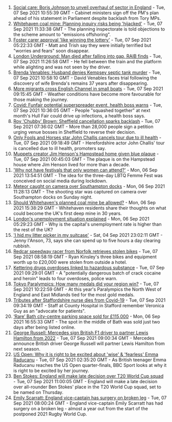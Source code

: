 1. [Social care: Boris Johnson to unveil overhaul of sector in England](https://www.bbc.co.uk/news/uk-politics-58469872?at_medium=RSS&at_campaign=KARANGA) - Tue, 07 Sep 2021 10:55:39 GMT - Cabinet ministers sign off the PM's plan ahead of his statement in Parliament despite backlash from Tory MPs.
2. [Whitehaven coal mine: Planning inquiry risks being 'hijacked'](https://www.bbc.co.uk/news/uk-england-cumbria-58467209?at_medium=RSS&at_campaign=KARANGA) - Tue, 07 Sep 2021 11:33:38 GMT - The planning inspectorate is told objections to the scheme amount to "emissions offshoring".
3. [Foster carer approval 'like winning the lottery'](https://www.bbc.co.uk/news/uk-england-birmingham-58428668?at_medium=RSS&at_campaign=KARANGA) - Tue, 07 Sep 2021 05:22:33 GMT - Matt and Trish say they were initially terrified but "worries and fears" soon disappear.
4. [London Underground: Man died after falling into gap, RAIB finds](https://www.bbc.co.uk/news/uk-england-london-58407238?at_medium=RSS&at_campaign=KARANGA) - Tue, 07 Sep 2021 11:26:58 GMT - He fell between the train and the platform while alighting and was not seen by the driver.
5. [Brenda Venables: Husband denies Kempsey septic tank murder](https://www.bbc.co.uk/news/uk-england-hereford-worcester-58476373?at_medium=RSS&at_campaign=KARANGA) - Tue, 07 Sep 2021 10:58:10 GMT - David Venables faces trial following the discovery of wife Brenda's remains 37 years after disappearing.
6. [More migrants cross English Channel in small boats](https://www.bbc.co.uk/news/uk-england-kent-58473698?at_medium=RSS&at_campaign=KARANGA) - Tue, 07 Sep 2021 09:15:45 GMT - Weather conditions have become more favourable for those making the journey.
7. [Covid: Funfair potential superspreader event, health boss warns](https://www.bbc.co.uk/news/uk-england-humber-58442660?at_medium=RSS&at_campaign=KARANGA) - Tue, 07 Sep 2021 10:36:05 GMT - People "squashed together" at next month's Hull Fair could drive up infections, a health boss says.
8. [Roy 'Chubby' Brown: Sheffield cancellation sparks backlash](https://www.bbc.co.uk/news/uk-england-south-yorkshire-58463658?at_medium=RSS&at_campaign=KARANGA) - Tue, 07 Sep 2021 07:36:02 GMT - More than 28,000 people sign a petition urging venue bosses in Sheffield to reverse their decision.
9. [Only Fools and Horses star John Challis cancels tour due to ill health](https://www.bbc.co.uk/news/uk-england-hereford-worcester-58473454?at_medium=RSS&at_campaign=KARANGA) - Tue, 07 Sep 2021 09:18:49 GMT - Herefordshire actor John Challis' tour is cancelled due to ill health, promoters say.
10. [Muppets creator Jim Henson's Hampstead home given blue plaque](https://www.bbc.co.uk/news/uk-england-london-58467017?at_medium=RSS&at_campaign=KARANGA) - Tue, 07 Sep 2021 00:45:03 GMT - The plaque is on the Hampstead house where Jim Henson lived for more than a decade.
11. ['Why not have festivals that only women can attend?'](https://www.bbc.co.uk/news/uk-england-derbyshire-58464519?at_medium=RSS&at_campaign=KARANGA) - Mon, 06 Sep 2021 13:54:51 GMT - The idea for the three-day LBTQ Femme Fest was conceived on social media during lockdown.
12. [Meteor caught on camera over Southampton docks](https://www.bbc.co.uk/news/uk-england-hampshire-58464279?at_medium=RSS&at_campaign=KARANGA) - Mon, 06 Sep 2021 11:28:13 GMT - The shooting star was captured on camera over Southampton docks on Sunday night.
13. [Should Whitehaven's planned coal mine be allowed?](https://www.bbc.co.uk/news/uk-england-cumbria-58467220?at_medium=RSS&at_campaign=KARANGA) - Mon, 06 Sep 2021 15:38:29 GMT - Whitehaven residents share their thoughts on what could become the UK's first deep mine in 30 years.
14. [London's unemployment situation explained](https://www.bbc.co.uk/news/uk-england-london-58440690?at_medium=RSS&at_campaign=KARANGA) - Mon, 06 Sep 2021 05:29:23 GMT - Why is the capital's unemployment rate is higher than the rest of the UK?
15. ['I hid my litter picker in my suitcase'](https://www.bbc.co.uk/news/uk-england-leicestershire-58409725?at_medium=RSS&at_campaign=KARANGA) - Sat, 04 Sep 2021 23:02:11 GMT - Jenny I'Anson, 73, says she can spend up to five hours a day clearing rubbish.
16. [Redcar speedway racer from Norfolk retrieves stolen bikes](https://www.bbc.co.uk/news/uk-england-norfolk-58473624?at_medium=RSS&at_campaign=KARANGA) - Tue, 07 Sep 2021 08:58:19 GMT - Ryan Kinsley's three bikes and equipment worth up to £20,000 were stolen from outside a hotel.
17. [Kettering drugs overdoses linked to hazardous substance](https://www.bbc.co.uk/news/uk-england-northamptonshire-58473593?at_medium=RSS&at_campaign=KARANGA) - Tue, 07 Sep 2021 09:29:01 GMT - A "potentially dangerous batch of crack cocaine and heroin" leads to four overdoses, police warn.
18. [Tokyo Paralympics: How many medals did your region win?](https://www.bbc.co.uk/news/uk-england-58465814?at_medium=RSS&at_campaign=KARANGA) - Tue, 07 Sep 2021 10:22:59 GMT - At this year's Paralympics the North West of England and East Midlands tied for the most gold medals.
19. [Tributes after Staffordshire nurse dies from Covid-19](https://www.bbc.co.uk/news/uk-england-stoke-staffordshire-58474275?at_medium=RSS&at_campaign=KARANGA) - Tue, 07 Sep 2021 09:34:19 GMT - Staff at County Hospital in Stafford remember Veronica Guy as an "advocate for patients".
20. [‘Rare’ Bath city-centre parking space sold for £115,000](https://www.bbc.co.uk/news/uk-england-somerset-58466556?at_medium=RSS&at_campaign=KARANGA) - Mon, 06 Sep 2021 16:55:33 GMT - The spot in the middle of Bath was sold just two days after being listed online.
21. [George Russell: Mercedes sign British F1 driver to partner Lewis Hamilton from 2022](https://www.bbc.co.uk/sport/formula1/58474646?at_medium=RSS&at_campaign=KARANGA) - Tue, 07 Sep 2021 09:00:34 GMT - Mercedes announce British driver George Russell will partner Lewis Hamilton from next season.
22. [US Open: Why it is right to be excited about 'wise' & 'fearless' Emma Raducanu](https://www.bbc.co.uk/sport/tennis/58469895?at_medium=RSS&at_campaign=KARANGA) - Tue, 07 Sep 2021 02:35:20 GMT - As British teenager Emma Raducanu reaches the US Open quarter-finals, BBC Sport looks at why it is right to be excited by her journey.
23. [Ben Stokes: England will make late decision over T20 World Cup squad](https://www.bbc.co.uk/sport/cricket/58469736?at_medium=RSS&at_campaign=KARANGA) - Tue, 07 Sep 2021 11:00:05 GMT - England will make a late decision over all-rounder Ben Stokes' place in the T20 World Cup squad, set to be named on Thursday.
24. [Emily Scarratt: England vice-captain has surgery on broken leg](https://www.bbc.co.uk/sport/rugby-union/58473082?at_medium=RSS&at_campaign=KARANGA) - Tue, 07 Sep 2021 08:00:24 GMT - England vice-captain Emily Scarratt has had surgery on a broken leg - almost a year out from the start of the postponed 2021 Rugby World Cup.

